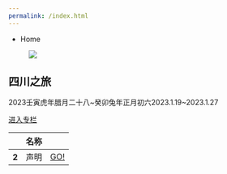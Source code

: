 ```yaml
---
permalink: /index.html
---
```

<div class="text-sm breadcrumbs">
  <ul>
    <li>Home</li> 
  </ul>
</div>
<div class="card bg-base-100 shadow-xl">
  <figure><img src="https://pic.imgdb.cn/item/63d5b347face21e9ef7dae3b.jpg" /></figure>
  <div class="card-body">
    <h2 class="card-title">四川之旅</h2>
    <!-- <i class="ri-upload-line"></i> <i class="ri-download-line"></i> -->
    <p>2023壬寅虎年腊月二十八~癸卯兔年正月初六2023.1.19~2023.1.27</p>
    <div class="card-actions justify-end">
      <a class="btn btn-primary not-prose" href="sczx/">进入专栏</a>
    </div>
  </div>
</div>
<div class="overflow-x-auto">
  <table class="table w-full">
    <thead>
      <tr>
        <th></th>
        <th>名称</th>
        <th></th>
      </tr>
    </thead>
    <tbody>
      <tr>
        <th><i class="ri-upload-line"></i>2</th>
        <td>声明</td>
        <td><a class="btn btn-primary not-prose" href="">GO!</a></td>
      </tr>
    </tbody>
  </table>
</div>

